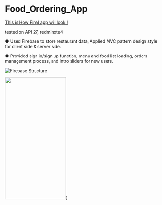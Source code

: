 # Food_Ordering_App

[This is How Final app will look !](https://www.youtube.com/watch?v=iNe31x-oNiM)

tested on API 27, redminote4

● Used Firebase to store restaurant data, Applied MVC pattern design style for client side & server side.

● Provided sign in/sign up function, menu and food list loading, orders management process, and intro sliders for new users.


![Firebase Structure](https://user-images.githubusercontent.com/31734493/67163008-c0113b00-f387-11e9-8e4f-a43a85ca8bed.png)

<img src="https://user-images.githubusercontent.com/31734493/67163069-4d548f80-f388-11e9-9f0f-c18d2ac90744.png" width="200" height="400" />)
